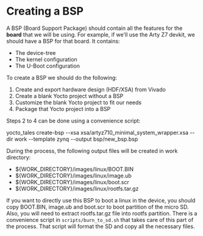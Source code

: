 # Creating a BSP

A BSP (Board Support Package) should contain all the features for the **board** that we will be using.
For example, if we'll use the Arty Z7 devkit, we should have a BSP for that board.
It contains:
* The device-tree
* The kernel configuration
* The U-Boot configuration

To create a BSP we should do the following:
1) Create and export hardware design (HDF/XSA) from Vivado
2) Create a blank Yocto project without a BSP
3) Customize the blank Yocto project to fit our needs
4) Package that Yocto project into a BSP

Steps 2 to 4 can be done using a convenience script:

yocto_tales create-bsp --xsa xsa/artyz710_minimal_system_wrapper.xsa --dir work --template zynq --output bsp/new_bsp.bsp

During the process, the following output files will be created in work directory:
* ${WORK_DIRECTORY}/images/linux/BOOT.BIN
* ${WORK_DIRECTORY}/images/linux/image.ub
* ${WORK_DIRECTORY}/images/linux/boot.scr
* ${WORK_DIRECTORY}/images/linux/rootfs.tar.gz

If you want to directly use this BSP to boot a linux in the device, you should copy BOOT.BIN, image.ub and boot.scr to boot partition of the micro SD. Also, you will need to extract rootfs.tar.gz file into rootfs partition.
There is a convenience script in `scripts/burn_to_sd.sh` that takes care of this part of the process. That script will format the SD and copy all the necessary files.


